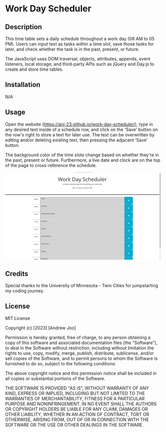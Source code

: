 # Work Day Scheduler

## Description

This time table sets a daily schedule throughout a work day (08 AM to 05 PM). Users can input text as tasks within a time slot, save those tasks for later, and check whether the task is in the past, present, or future.

The JavaScript uses DOM traversal, objects, attributes, appends, event listeners, local storage, and third-party APIs such as jQuery and Day.js to create and store time tables.

## Installation

N/A

## Usage

Open the website (<https://anj-23.github.io/work-day-scheduler/>), type in any desired text inside of a schedule row, and click on the 'Save' button on the row's right to store a text for later use. The text can be overwritten by editing and/or deleting existing text, then pressing the adjacent 'Save' button.

The background color of the time slots change based on whether they're in the past, present or future. Furthermore, a live date and clock are on the top of the page to cross-reference the schedule.

![alt text](images/screenshot.jpg)

## Credits

Special thanks to the University of Minnesota - Twin Cities for jumpstarting my coding journey.

## License

MIT License

Copyright (c) [2023] [Andrew Joo]

Permission is hereby granted, free of charge, to any person obtaining a copy
of this software and associated documentation files (the "Software"), to deal
in the Software without restriction, including without limitation the rights
to use, copy, modify, merge, publish, distribute, sublicense, and/or sell
copies of the Software, and to permit persons to whom the Software is
furnished to do so, subject to the following conditions:

The above copyright notice and this permission notice shall be included in all
copies or substantial portions of the Software.

THE SOFTWARE IS PROVIDED "AS IS", WITHOUT WARRANTY OF ANY KIND, EXPRESS OR
IMPLIED, INCLUDING BUT NOT LIMITED TO THE WARRANTIES OF MERCHANTABILITY,
FITNESS FOR A PARTICULAR PURPOSE AND NONINFRINGEMENT. IN NO EVENT SHALL THE
AUTHORS OR COPYRIGHT HOLDERS BE LIABLE FOR ANY CLAIM, DAMAGES OR OTHER
LIABILITY, WHETHER IN AN ACTION OF CONTRACT, TORT OR OTHERWISE, ARISING FROM,
OUT OF OR IN CONNECTION WITH THE SOFTWARE OR THE USE OR OTHER DEALINGS IN THE
SOFTWARE.
